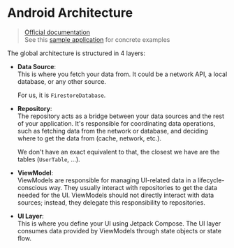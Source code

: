 # Android Architecture

> [Official documentation](https://developer.android.com/topic/architecture/intro)  
  See this [sample application](https://github.com/android/architecture-samples/tree/main) for concrete examples

The global architecture is structured in 4 layers:

* **Data Source**:  
  This is where you fetch your data from. It could be a network API, a local database, or any other source. 

  For us, it is `FirestoreDatabase`.

* **Repository**:  
  The repository acts as a bridge between your data sources and the rest of your application. It's responsible for coordinating data operations, such as fetching data from the network or database, and deciding where to get the data from (cache, network, etc.).

  We don't have an exact equivalent to that, the closest we have are the tables (`UserTable`, ...).

* **ViewModel**:  
  ViewModels are responsible for managing UI-related data in a lifecycle-conscious way. They usually interact with repositories to get the data needed for the UI. ViewModels should not directly interact with data sources; instead, they delegate this responsibility to repositories.

* **UI Layer**:  
  This is where you define your UI using Jetpack Compose. The UI layer consumes data provided by ViewModels through state objects or state flow.